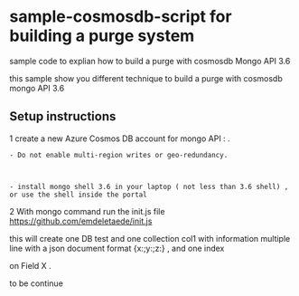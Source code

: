 # sample-cosmosdb-script for building a purge system 



sample code to explian how to build a purge with cosmosdb Mongo API 3.6 







this sample show you different technique to build a purge with cosmosdb mongo API 3.6 











## Setup instructions







1  create a new Azure Cosmos DB account for mongo API : .



    - Do not enable multi-region writes or geo-redundancy. 



    - install mongo shell 3.6 in your laptop ( not less than 3.6 shell) , or use the shell inside the portal 























2  With mongo command run the init.js file https://github.com/emdeletaede/init.js







this will create one DB test and one collection col1 with information multiple line with a json document format {x:;y:;z:} , and one index



on Field X  . 











to be continue 
